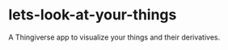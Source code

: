 lets-look-at-your-things
========================

A Thingiverse app to visualize your things and their derivatives.